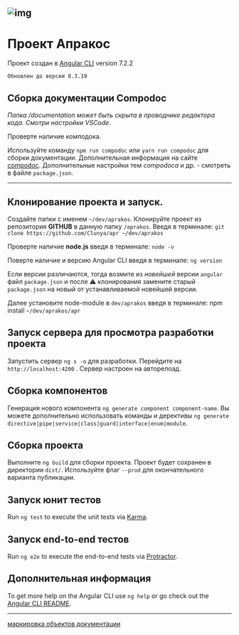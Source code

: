 ![img](https://3.bp.blogspot.com/-HDKF6GDcMD8/Xc6QlUbBDzI/AAAAAAAAElo/M3yn9nHMQ8ISeoisPgXeJOnqq9vKf1cNgCK4BGAYYCw/s400/apr.png "information docs")
---
# Проект **Апракос**

Проект создан в [Angular CLI](https://github.com/angular/angular-cli) version 7.2.2

    Обновлен до версии 8.3.19

## **Сборка документации Compodoc**

*Папка /documentation может быть скрыта в проводнике редактора кода. Смотри настройки VSCode*.

Проверте наличие комподока.

Используйте команду `npm run compodoc` или `yarn run compodoc` для сборки документации. Дополнительная информация на сайте [compodoc](http://compodoc.app).
Дополнительные настройки тем *compodoca* и др. - смотреть в файле `package.json`.

---

## **Клонирование проекта и запуск**.

Создайте папки с именем `~/dev/aprakos`.
Клонируйте проект из репозитория **GITHUB**  в данную папку `/aprakos`. Введя в терминале: `git clone https://github.com/Clunya/apr ~/dev/aprakos`

Проверте наличие **node.js** введя в терминале: `node -v`

Поверте наличие и версию Angular CLI введя в терминале: `ng version`

Если версии различаются, тогда возмите из *новейшей* версии `angular` файл `package.json` и после ⚠️ клонирования замените старый `package.json` на новый от устанавливаемой новейшей версии.

Далее установите node-module в `dev/aprakos` введя в терминале: npm install `~/dev/aprakos/apr`

## **Запуск сервера для просмотра разработки проекта**

Запустить сервер `ng s -o` для разработки. Перейдите на `http://localhost:4200` . Сервер настроен на авторелоад.

## **Сборка компонентов**

Генерация нового компонента `ng generate component component-name`. Вы можете дополнительно использовать команды и дерективы `ng generate directive|pipe|service|class|guard|interface|enum|module`.

## **Сборка проекта**

Выполните `ng build` для сборки проекта. Проект будет сохранен в директории `dist/`. Используйте флаг `--prod` для окончательного варианта публикации.

## **Запуск юнит тестов**

Run `ng test` to execute the unit tests via [Karma](https://karma-runner.github.io).

## **Запуск end-to-end тестов**

Run `ng e2e` to execute the end-to-end tests via [Protractor](http://www.protractortest.org/).

## Дополнительная информация

To get more help on the Angular CLI use `ng help` or go check out the [Angular CLI README](https://github.com/angular/angular-cli/blob/master/README.md).




---

[маркировка объектов документации](marking.md)
